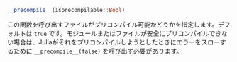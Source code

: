 ```julia
__precompile__(isprecompilable::Bool)
```

この関数を呼び出すファイルがプリコンパイル可能かどうかを指定します。デフォルトは `true` です。モジュールまたはファイルが安全にプリコンパイルできない場合は、Juliaがそれをプリコンパイルしようとしたときにエラーをスローするために `__precompile__(false)` を呼び出す必要があります。
